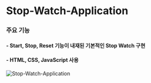 # Stop-Watch-Application

### 주요 기능
#### - Start, Stop, Reset 기능이 내재된 기본적인 Stop Watch 구현
#### - HTML, CSS, JavaScript 사용



![Stop-Watch-Application](https://user-images.githubusercontent.com/89118231/152629742-55b47849-dcf8-47b1-9195-40d3682d17aa.gif)
